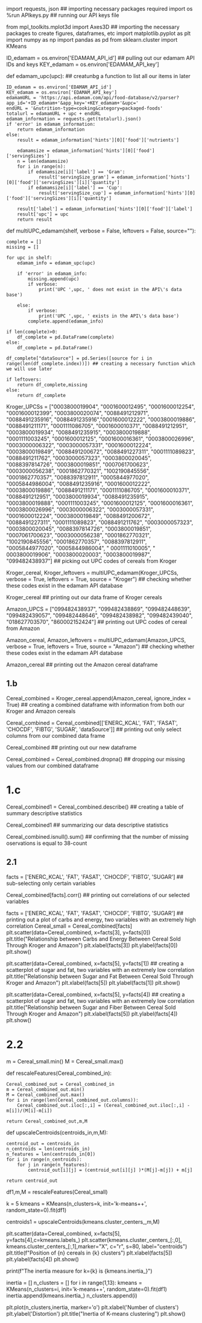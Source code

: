 
import requests, json ## importing necessary packages required
import os
%run APIkeys.py ## running our API keys file

from mpl_toolkits.mplot3d import Axes3D ## importing the necessary packages to create figures, dataframes, etc
import matplotlib.pyplot as plt 
import numpy as np 
import pandas as pd 
from sklearn.cluster import KMeans

ID_edamam = os.environ['EDAMAM_API_id'] ## pulling out our edamam API IDs and keys
KEY_edamam = os.environ['EDAMAM_API_key']

def edamam_upc(upc): ## creatunbg a function to list all our items in later
    
    ID_edamam = os.environ['EDAMAM_API_id']
    KEY_edamam = os.environ['EDAMAM_API_key']
    edamamURL = 'https://api.edamam.com/api/food-database/v2/parser?app_id='+ID_edamam+'&app_key='+KEY_edamam+'&upc='
    endURL = '&nutrition-type=cooking&category=packaged-foods'
    totalurl = edamamURL + upc + endURL
    edamam_information = requests.get(totalurl).json()
    if 'error' in edamam_information:
        return edamam_information
    else:
        result = edamam_information['hints'][0]['food']['nutrients']
        
        edamamsize = edamam_information['hints'][0]['food']['servingSizes']
        n = len(edamamsize)
        for i in range(n):
            if edamamsize[i]['label'] == 'Gram':
                result['servingSize_gram'] = edamam_information['hints'][0]['food']['servingSizes'][i]['quantity']
            if edamamsize[i]['label'] == 'Cup':
                result['servingSize_cup'] = edamam_information['hints'][0]['food']['servingSizes'][i]['quantity']
        
        result['label'] = edamam_information['hints'][0]['food']['label']
        result['upc'] = upc
        return result
 
 def multiUPC_edamam(shelf, verbose = False, leftovers = False, source=""):
    
    complete = []   
    missing = [] 
    
    for upc in shelf:
        edamam_info = edamam_upc(upc)
        
        if 'error' in edamam_info:
            missing.append(upc) 
            if verbose:
                print('UPC ',upc, ' does not exist in the API\'s data base')
        
        else:
            if verbose:
                print('UPC ',upc, ' exists in the API\'s data base')
            complete.append(edamam_info)
    
    if len(complete)>0:
        df_complete = pd.DataFrame(complete)
    else:
        df_complete = pd.DataFrame()
    
    df_complete["dataSource"] = pd.Series([source for i in range(len(df_complete.index))]) ## creating a necessary function which we will use later
    
    if leftovers:
        return df_complete,missing
    else:
        return df_complete
 
 Kroger_UPCSs = ["0003800019904", "0001600012495", "0001600012254", "0001600012399", "0003800020074", "0088491212971", "0088491235916", "0088491235916","0001600012222", "0003800019886", "0088491211171", "0001111086705", "0001600010371", "0088491212951", "0003800019934", "0088491235915", "0003800019888", "0001111003245", "0001600012125", "0001600016361", "0003800026996", "0003000006322", "0003000057331", "0001600012224", "0003800019849", "0088491200672", "0088491227311", "0001111089823", "0088491211762", "0003000057323", "0003800020045", "0088397814726", "0003800019851", "0007061700623", "0003000056238", "0001862770321", "1002190845556", "0001862770357", "0088397812911", "0005844977020", "0005844986004", "0088491235916", "0001600012222", "0003800019886", "0088491211171", "0001111086705", "0001600010371", "0088491212951", "0003800019934", "0088491235915", "0003800019888", "0001111003245", "0001600012125", "0001600016361", "0003800026996", "0003000006322", "0003000057331", "0001600012224", "0003800019849", "0088491200672", "0088491227311", "0001111089823", "0088491211762", "0003000057323", "0003800020045", "0088397814726", "0003800019851", "0007061700623", "0003000056238", "0001862770321", "1002190845556", "0001862770357", "0088397812911", "0005844977020", "0005844986004", " 0001111010005", " 0003800019906", "0003800020003", "0003800019987", "099482438937"] ## picking out UPC codes of cereals from Kroger
 
 Kroger_cereal, Kroger_leftovers = multiUPC_edamam(Kroger_UPCSs, verbose = True, leftovers = True, source = "Kroger") ## checking whether these codes exist in the edamam API database
 
 Kroger_cereal ## printing out our data frame of Kroger cereals
 
 Amazon_UPCS = ["099482438937", "099482438869", "099482448639", "099482439057", "099482448646", "099482438982", "099482439040", "018627703570", "860002152424"] ## printing out UPC codes of cereal from Amazon
 
 Amazon_cereal, Amazon_leftovers = multiUPC_edamam(Amazon_UPCS, verbose = True, leftovers = True, source = "Amazon") ## checking whether these codes exist in the edamam API database
 
 Amazon_cereal ## printing out the Amazon cereal dataframe
 
 ## 1.b
Cereal_combined = Kroger_cereal.append(Amazon_cereal, ignore_index = True) ## creating a combined dataframe with information from both our Kroger and Amazon cereals

Cereal_combined = Cereal_combined[['ENERC_KCAL', 'FAT', 'FASAT', 'CHOCDF', 'FIBTG', 'SUGAR', 'dataSource']] ## printing out only select columns from our combined data frame

Cereal_combined ## printing out our new dataframe

Cereal_combined = Cereal_combined.dropna() ## dropping our missing values from our combined dataframe

# 1.c
Cereal_combined1 = Cereal_combined.describe() ## creating a table of summary descriptive statistics

Cereal_combined1 ## summarizing our data descriptive statistics

Cereal_combined.isnull().sum() ## confirming that the number of missing oservations is equal to 38-count

## 2.1 
facts = ['ENERC_KCAL', 'FAT', 'FASAT', 'CHOCDF', 'FIBTG', 'SUGAR'] ## sub-selecting only certain variables

Cereal_combined[facts].corr() ## printing out correlations of our selected variables 

facts = ['ENERC_KCAL', 'FAT', 'FASAT', 'CHOCDF', 'FIBTG', 'SUGAR'] ## printing out a plot of carbs and energy, two variables with an extremely high correlation
Cereal_small = Cereal_combined[facts]
plt.scatter(data=Cereal_combined, x=facts[3], y=facts[0])
plt.title("Relationship between Carbs and Energy Between Cereal Sold Through Kroger and Amazon")
plt.xlabel(facts[3])
plt.ylabel(facts[0])
plt.show()

plt.scatter(data=Cereal_combined, x=facts[5], y=facts[1]) ## creating a scatterplot of sugar and fat, two variables with an extremely low correlation
plt.title("Relationship between Sugar and Fat Between Cereal Sold Through Kroger and Amazon")
plt.xlabel(facts[5])
plt.ylabel(facts[1])
plt.show()

plt.scatter(data=Cereal_combined, x=facts[5], y=facts[4]) ## creating a scatterplot of sugar and fat, two variables with an extremely low correlation
plt.title("Relationship between Sugar and Fiber Between Cereal Sold Through Kroger and Amazon")
plt.xlabel(facts[5])
plt.ylabel(facts[4])
plt.show()

# 2.2
m = Cereal_small.min()
M = Cereal_small.max()

def  rescaleFeatures(Cereal_combined_in):

    Cereal_combined_out = Cereal_combined_in 
    m = Cereal_combined_out.min() 
    M = Cereal_combined_out.max() 
    for i in range(len(Cereal_combined_out.columns)):
        Cereal_combined_out.iloc[:,i] = (Cereal_combined_out.iloc[:,i] - m[i])/(M[i]-m[i])
    
    return Cereal_combined_out,m,M
    
def upscaleCentroids(centroids_in,m,M):
    
    centroid_out = centroids_in
    n_centroids = len(centroids_in) 
    n_features = len(centroids_in[0])
    for i in range(n_centroids):
        for j in range(n_features):
            centroid_out[i][j] = (centroid_out[i][j] )*(M[j]-m[j]) + m[j] 
    
    return centroid_out
    
 df1,m,M = rescaleFeatures(Cereal_small)
 
 k = 5
kmeans = KMeans(n_clusters=k, init='k-means++', random_state=0).fit(df1)

centroids1 = upscaleCentroids(kmeans.cluster_centers_,m,M)

plt.scatter(data=Cereal_combined, x=facts[5], y=facts[4],c=kmeans.labels_)
plt.scatter(kmeans.cluster_centers_[:,0], kmeans.cluster_centers_[:,1],marker="X", c="r", s=80, label="centroids")
plt.title(f"Position of {n} cereals in {k} clusters")
plt.xlabel(facts[5])
plt.ylabel(facts[4])
plt.show()

print(f"The inertia measure for k={k} is {kmeans.inertia_}")

inertia = []
n_clusters = []
for i in range(1,13):
    kmeans = KMeans(n_clusters=i, init='k-means++', random_state=0).fit(df1)
    inertia.append(kmeans.inertia_)
    n_clusters.append(i)
    
    
plt.plot(n_clusters,inertia, marker='o')
plt.xlabel('Number of clusters')
plt.ylabel('Distortion')
plt.title("Inertia of K-means clustering")
plt.show()
